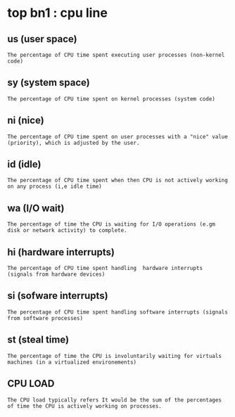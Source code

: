 # top bn1 : cpu line

## us (user space)
    The percentage of CPU time spent executing user processes (non-kernel code)

## sy (system space)
    The percentage of CPU time spent on kernel processes (system code)

## ni (nice)
    The percentage of CPU time spent on user processes with a "nice" value (priority), which is adjusted by the user.

## id (idle)
    The percentage of CPU time spent when then CPU is not actively working on any process (i,e idle time)

## wa (I/O wait)
    The percentage of time the CPU is waiting for I/O operations (e.gm disk or network activity) to complete.

## hi (hardware interrupts)
    The percentage of CPU time spent handling  hardware interrupts (signals from hardware devices)

## si (sofware interrupts)
    The percentage of CPU time spent handling software interrupts (signals from software processes)
    
## st (steal time)
    The percentage of time the CPU is involuntarily waiting for virtuals machines (in a virtualized environements)

## CPU LOAD
    The CPU load typically refers It would be the sum of the percentages of time the CPU is actively working on processes.
